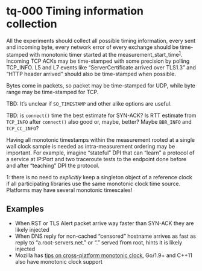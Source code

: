 # tq-000 Timing information collection

All the experiments should collect all possible timing information, every sent
and incoming byte, every network error of every exchange should be time-stamped
with monotonic timer started at the measurement_start_time<sup>[1](#fn1)</sup>. Incoming TCP ACKs
may be time-stamped with some precision by polling TCP_INFO. L5 and L7 events like
“ServerCertificate arrived over TLS1.3” and “HTTP header arrived” should also
be time-stamped when possible.

Bytes come in packets, so packet may be time-stamped for UDP, while byte range may
be time-stamped for TCP.

TBD: It’s unclear if `SO_TIMESTAMP` and other alike options are useful.

TBD: is `connect()` time the best estimate for SYN-ACK? Is RTT estimate from
`TCP_INFO` after `connect()` also good or, maybe, better? Maybe `BBR_INFO` and
`TCP_CC_INFO`?

Having all monotonic timestamps within the measurement rooted at a single wall
clock sample is needed as intra-measurement ordering may be important. For example, imagine
“stateful” DPI that can “learn” a protocol of a service at IP:Port and two
traceroute tests to the endpoint done before and after “teaching” DPI the
protocol.

<a name="fn1">1</a>: there is no need to _explicitly_ keep a singleton object of
a reference clock if all participating libraries use the same monotonic clock time
source. Platforms may have several monotonic timescales!

## Examples
- When RST or TLS Alert packet arrive way faster than SYN-ACK they are likely injected
- When DNS reply for non-cached “censored” hostname arrives as fast as reply to “a.root-servers.net.” or “.” served from root, hints it is likely injected
- Mozilla has [tips on cross-platform monotonic clock](https://firefox-source-docs.mozilla.org/toolkit/components/telemetry/telemetry/data/main-ping.html#sessionlength), Go/1.9+ and C++11 also have monotonic clock support
